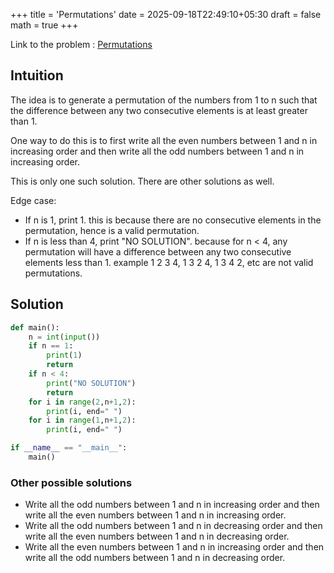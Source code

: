 +++
title = 'Permutations'
date = 2025-09-18T22:49:10+05:30
draft = false
math = true
+++

Link to the problem : [Permutations](https://cses.fi/problemset/task/1070)

## Intuition
The idea is to generate a permutation of the numbers from 1 to n such that the difference between any two consecutive elements is at least greater than 1.

One way to do this is to first write all the even numbers between 1 and n in increasing order and then write all the odd numbers between 1 and n in increasing order.

This is only one such solution. There are other solutions as well.

Edge case:
- If n is 1, print 1. this is  because there are no consecutive elements in the permutation, hence is a valid permutation.
- If n is less than 4, print "NO SOLUTION".
 because for n < 4, any permutation will have a difference between any two consecutive elements less than 1.
 example 
 1 2 3 4, 1 3 2 4, 1 3 4 2, etc are not valid permutations.



## Solution
```python
def main():
    n = int(input())
    if n == 1:
        print(1)
        return
    if n < 4:
        print("NO SOLUTION")
        return
    for i in range(2,n+1,2):
        print(i, end=" ")
    for i in range(1,n+1,2):
        print(i, end=" ")

if __name__ == "__main__":
    main()
```

### Other possible solutions
- Write all the odd numbers between 1 and n in increasing order and then write all the even numbers between 1 and n in increasing order.
- Write all the odd numbers between 1 and n in decreasing order and then write all the even numbers between 1 and n in decreasing order.
- Write all the even numbers between 1 and n in increasing order and then write all the odd numbers between 1 and n in decreasing order.
